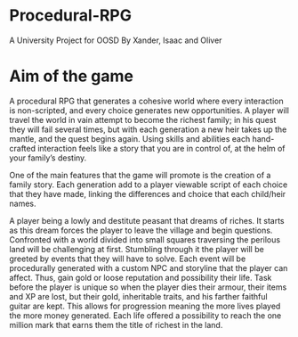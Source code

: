 # Procedural-RPG
A University Project for OOSD By Xander, Isaac and Oliver

# Aim of the game
A procedural RPG that generates a cohesive world where every interaction is non-scripted, and every choice generates new opportunities.  A player will travel the world in vain attempt to become the richest family; in his quest they will fail several times, but with each generation a new heir takes up the mantle, and the quest begins again. Using skills and abilities each hand-crafted interaction feels like a story that you are in control of, at the helm of your family’s destiny.

One of the main features that the game will promote is the creation of a family story. Each generation add to a player viewable script of each choice that they have made, linking the differences and choice that each child/heir names. 

A player being a lowly and destitute peasant that dreams of riches. It starts as this dream forces the player to leave the village and begin questions. Confronted with a world divided into small squares traversing the perilous land will be challenging at first. Stumbling through it the player will be greeted by events that they will have to solve. Each event will be procedurally generated with a custom NPC and storyline that the player can affect. Thus, gain gold or loose reputation and possibility their life.
Task before the player is unique so when the player dies their armour, their items and XP are lost, but their gold, inheritable traits, and his farther faithful guitar are kept. This allows for progression meaning the more lives played the more money generated. Each life offered a possibility to reach the one million mark that earns them the title of richest in the land. 
